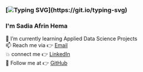 ### [![Typing SVG](https://readme-typing-svg.herokuapp.com?font=Fira+Code&pause=1000&color=4CF78CE6&width=435&lines=Welcome+to+my+profie+!!!)](https://git.io/typing-svg)
### I'm Sadia Afrin Hema
<!--
**sadiaafrinsadia99/sadiaafrinsadia99** is a ✨ _special_ ✨ repository because its `README.md` (this file) appears on your GitHub profile.

Here are some ideas to get you started:

 ...
- 🔭 I’m currently working
- 👯 I’m looking to collaborate on ...
- 🤔 I’m looking for help with ...
- 💬 Ask me about ...
- 😄 Pronouns: ...
- ⚡ Fun fact: ...
-->

🌱 I’m currently learning Applied Data Science Projects 
<br> 📫 Reach me via 👉 <a href="mailto:sadiaafrinsadia99@gmail.com"> Email </a>
<br> 💥 connect me 👉 <a href="https://www.linkedin.com/in/sadiaafrinsadia99/">LinkedIn</a>
<br> 💬 Follow me at 👉 <a href="https://github.com/sadiaafrinsadia99">GitHub</a> 

